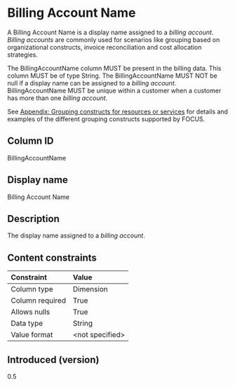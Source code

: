 # Billing Account Name

A Billing Account Name is a display name assigned to a *billing account*. *Billing accounts* are commonly used for scenarios like grouping based on organizational constructs, invoice reconciliation and cost allocation strategies.

The BillingAccountName column MUST be present in the billing data. This column MUST be of type String. The BillingAccountName MUST NOT be null if a display name can be assigned to a *billing account*. BillingAccountName MUST be unique within a customer when a customer has more than one *billing account*.

See [Appendix: Grouping constructs for resources or services](#groupingconstructsforresourcesorservices) for details and examples of the different grouping constructs supported by FOCUS.

## Column ID

BillingAccountName

## Display name

Billing Account Name

## Description

The display name assigned to a *billing account*.

## Content constraints

|    Constraint   |      Value       |
|:----------------|:-----------------|
| Column type     | Dimension        |
| Column required | True             |
| Allows nulls    | True             |
| Data type       | String           |
| Value format    | \<not specified> |

## Introduced (version)

0.5
